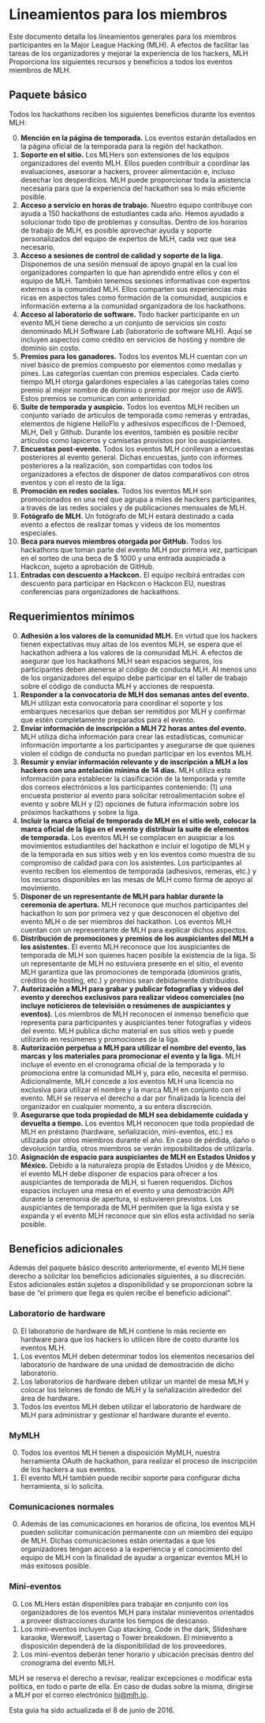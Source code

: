 # Lineamientos para los miembros

Este documento detalla los lineamientos generales para los miembros participantes en la Major League Hacking (MLH). A efectos de facilitar las tareas de los organizadores y mejorar la experiencia de los hackers, MLH Proporciona los siguientes recursos y beneficios a todos los eventos miembros de MLH.

## Paquete básico

Todos los hackathons reciben los siguientes beneficios durante los eventos MLH:

0. **Mención en la página de temporada.** Los eventos estarán detallados en la página oficial de la temporada para la región del hackathon.
0. **Soporte en el sitio.** Los MLHers son extensiones de los equipos organizadores del evento MLH. Ellos pueden contribuir a coordinar las evaluaciones, asesorar a hackers, proveer alimentación e, incluso desechar los desperdicios. MLH puede proporcionar toda la asistencia necesaria para que la experiencia del hackathon sea lo más eficiente posible.
0. **Acceso a servicio en horas de trabajo.** Nuestro equipo contribuye con ayuda a 150 hackathons de estudiantes cada año. Hemos ayudado a solucionar todo tipo de problemas y consultas. Dentro de los horarios de trabajo de MLH, es posible aprovechar ayuda y soporte personalizados del equipo de expertos de MLH, cada vez que sea necesario.
0. **Acceso a sesiones de control de calidad y soporte de la liga.** Disponemos de una sesión mensual de apoyo grupal en la cual los organizadores comparten lo que han aprendido entre ellos y con el equipo de MLH. También tenemos sesiones informativas con expertos externos a la comunidad MLH. Ellos comparten sus experiencias más ricas en aspectos tales como formación de la comunidad, auspicios e información externa a la comunidad organizadora de los hackathons.
0. **Acceso al laboratorio de software.** Todo hacker participante en un evento MLH tiene derecho a un conjunto de servicios sin costo denominado MLH Software Lab (laboratorio de software MLH). Aquí se incluyen aspectos como crédito en servicios de hosting y nombre de dominio sin costo.
0. **Premios para los ganadores.** Todos los eventos MLH cuentan con un nivel básico de premios compuesto por elementos como medallas y pines. Las categorías cuentan con premios especiales. Cada cierto tiempo MLH otorga galardones especiales a las categorías tales como premio al mejor nombre de dominio o premio por mejor uso de AWS. Estos premios se comunican con anterioridad.
0. **Suite de temporada y auspicio.** Todos los eventos MLH reciben un conjunto variado de artículos de temporada como remeras y entradas, elementos de higiene HelloFlo y adhesivos específicos de I-Demoed, MLH, Dell y Github. Durante los eventos, también es posible recibir artículos como lapiceros y camisetas provistos por los auspiciantes.
0. **Encuestas post-evento.** Todos los eventos MLH conllevan a encuestas posteriores al evento general. Dichas encuestas, junto con informes posteriores a la realización, son compartidas con todos los organizadores a efectos de disponer de datos comparativos con otros eventos y con el resto de la liga.
0. **Promoción en redes sociales.** Todos los eventos MLH son promocionados en una red que agrupa a miles de hackers participantes, a través de las redes sociales y de publicaciones mensuales de MLH.
0. **Fotógrafo de MLH.** Un fotógrafo de MLH estará destinado a cada evento a efectos de realizar tomas y videos de los momentos especiales.
0. **Beca para nuevos miembros otorgada por GitHub.** Todos los hackathons que toman parte del evento MLH por primera vez, participan en el sorteo de una beca de \$ 1000 y una entrada auspiciada a Hackcon, sujeto a aprobación de GitHub.
0. **Entradas con descuento a Hackcon.** El equipo recibirá entradas con descuento para participar en Hackcon o Hackcon EU, nuestras conferencias para organizadores de hackathons.


## Requerimientos mínimos

0. **Adhesión a los valores de la comunidad MLH.** En virtud que los hackers tienen expectativas muy altas de los eventos MLH, se espera que el hackathon adhiera a los valores de la comunidad MLH. A efectos de asegurar que los hackathons MLH sean espacios seguros, los participantes deben atenerse al código de conducta MLH. Al menos uno de los organizadores del equipo debe participar en el taller de trabajo sobre el código de conducta MLH y acciones de respuesta.
0. **Responder a la convocatoria de MLH dos semanas antes del evento.** MLH utilizan esta convocatoria para coordinar el soporte y los embarques necesarios que deban ser remitidos por MLH y confirmar que estén completamente preparados para el evento.
0. **Enviar información de inscripción a MLH 72 horas antes del evento.** MLH utiliza dicha información para crear las estadísticas, comunicar información importante a los participantes y asegurarse de que quienes violen el código de conducta no puedan participar en los eventos MLH.
0. **Resumir y enviar información relevante y de inscripción** **a MLH a los hackers con una antelación mínima de 14 días.** MLH utiliza esta información para establecer la clasificación de la temporada y remite dos correos electrónicos a los participantes conteniendo: (1) una encuesta posterior al evento para solicitar retroalimentación sobre el evento y sobre MLH y (2) opciones de futura información sobre los próximos hackathons y sobre la liga.
0. **Incluir la marca oficial de temporada de MLH en el sitio web, colocar la marca oficial de la liga en el evento y distribuir la suite de elementos de temporada.**  Los eventos MLH se complacen en auspiciar a los movimientos estudiantiles del hackathon e incluir el logotipo de MLH y de la temporada en sus sitios web y en los eventos como muestra de su compromiso de calidad para con los asistentes. Los participantes al evento reciben los elementos de temporada (adhesivos, remeras, etc.) y los recursos disponibles en las mesas de MLH como forma de apoyo al movimiento.
0. **Disponer de un representante de MLH para hablar durante la ceremonia de apertura.** MLH reconoce que muchos participantes del hackathon lo son por primera vez y que desconocen el objetivo del evento MLH o de ser miembros del hackathon. Los eventos MLH cuentan con un representante de MLH para explicar dichos aspectos.
0. **Distribución de promociones y premios de los auspiciantes del MLH a los asistentes.** El evento MLH reconoce que los auspiciantes de temporada de MLH son quienes hacen posible la existencia de la liga. Si un representante de MLH no estuviera presente en el sitio, el evento MLH garantiza que las promociones de temporada (dominios gratis, créditos de hosting, etc.) y premios sean debidamente distribuidos.
0. **Autorización a MLH para grabar y publicar fotografías y videos del evento y derechos exclusivos para realizar videos comerciales (no incluye noticieros de televisión o resúmenes de auspiciantes y eventos).** Los miembros de MLH reconocen el inmenso beneficio que representa para participantes y auspiciantes tener fotografías y videos del evento. MLH publica dicho material en sus sitios web y puede utilizarlo en resúmenes y promociones de la liga.
0. **Autorización perpetua a MLH para utilizar el nombre del evento, las marcas y los materiales para promocionar el evento y la liga.** MLH incluye el evento en el cronograma oficial de la temporada y lo promociona entre la comunidad MLH y, para ello, necesita el permiso. Adicionalmente, MLH concede a los eventos MLH una licencia no exclusiva para utilizar el nombre y la marca MLH en conjunto con el evento. MLH se reserva el derecho a dar por finalizada la licencia del organizador en cualquier momento, a su entera discreción.
0. **Asegurarse que toda propiedad de MLH sea debidamente cuidada y devuelta a tiempo.** Los eventos MLH reconocen que toda propiedad de MLH en préstamo (hardware, señalización, mini-eventos, etc.) es utilizada por otros miembros durante el año. En caso de pérdida, daño o devolución tardía, otros miembros se verán imposibilitados de utilizarla.
0. **Asignación de espacio para auspiciantes de MLH en Estados Unidos y México.** Debido a la naturaleza propia de Estados Unidos y de México, el evento MLH debe disponer de espacios para ofrecer a los auspiciantes de temporada de MLH, si fueren requeridos. Dichos espacios incluyen una mesa en el evento y una demostración API durante la ceremonia de apertura, si estuvieren previstos. Los auspiciantes de temporada de MLH permiten que la liga exista y se expanda y el evento MLH reconoce que sin ellos esta actividad no sería posible.

## Beneficios adicionales

Además del paquete básico descrito anteriormente, el evento MLH tiene derecho a solicitar los beneficios adicionales siguientes, a su discreción. Estos adicionales están sujetos a disponibilidad y se proporcionan sobre la base de “el primero que llega es quien recibe el beneficio adicional”.

### Laboratorio de hardware

0. El laboratorio de hardware de MLH contiene lo más reciente en hardware para que los hackers lo utilicen libre de costo durante los eventos MLH.
0. Los eventos MLH deben determinar todos los elementos necesarios del laboratorio de hardware de una unidad de demostración de dicho laboratorio.
0. Los laboratorios de hardware deben utilizar un mantel de mesa MLH y colocar los telones de fondo de MLH y la señalización alrededor del área de hardware.
0. Todos los eventos MLH deben utilizar el laboratorio de hardware de MLH para administrar y gestionar el hardware durante el evento.

### MyMLH

0. Todos los eventos MLH tienen a disposición MyMLH, nuestra herramienta OAuth de hackathon, para realizar el proceso de inscripción de los hackers a sus eventos.
0. El evento MLH también puede recibir soporte para configurar dicha herramienta, si lo solicita.

### Comunicaciones normales

0. Además de las comunicaciones en horarios de oficina, los eventos MLH pueden solicitar comunicación permanente con un miembro del equipo de MLH. Dichas comunicaciones están orientadas a que los organizadores tengan acceso a la experiencia y el conocimiento del equipo de MLH con la finalidad de ayudar a organizar eventos MLH lo más exitosos posible.

### Mini-eventos

0. Los MLHers están disponibles para trabajar en conjunto con los organizadores de los eventos MLH para instalar minieventos orientados a proveer distracciones durante los tiempos de descanso.
0. Los mini-eventos incluyen Cup stacking, Code in the dark, Slideshare karaoke, Werewolf, Lasertag o Tower breakdown. El minievento a disposición dependerá de la disponibilidad de los proveedores.
0. Los mini-eventos deberán tener horario y ubicación precisas dentro del cronograma del evento MLH.

MLH se reserva el derecho a revisar, realizar excepciones o modificar esta política, en todo o parte de ella. En caso de dudas sobre la misma, dirigirse a MLH por el correo electrónico hi@mlh.io.

Esta guía ha sido actualizada el 8 de junio de 2016.
